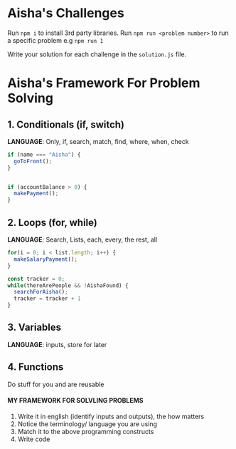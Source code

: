 # Aisha's Challenges

Run `npm i` to install 3rd party libraries.
Run `npm run <problem number>` to run a specific problem e.g `npm run 1`

Write your solution for each challenge in the `solution.js` file.


# Aisha's Framework For Problem Solving

## 1. Conditionals (if, switch)

**LANGUAGE**: Only, if, search, match, find, where, when, check

```javascript
if (name === "Aisha") {
  goToFront();
}


if (accountBalance > 0) {
  makePayment();
}
```

## 2. Loops (for, while)

**LANGUAGE**: Search, Lists, each, every, the rest, all

```javascript
for(i = 0; i < list.length; i++) {
  makeSalaryPayment();
}

const tracker = 0;
while(thereArePeople && !AishaFound) {
  searchForAisha();
  tracker = tracker + 1
}
```

## 3. Variables

**LANGUAGE**: inputs, store for later

## 4. Functions

Do stuff for you and are reusable

#### MY FRAMEWORK FOR SOLVLING PROBLEMS

1. Write it in english (identify inputs and outputs), the how matters
2. Notice the terminology/ language you are using
3. Match it to the above programming constructs
4. Write code
